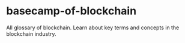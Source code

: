# basecamp-of-blockchain
All glossary of blockchain. Learn about key terms and concepts in the blockchain industry.
